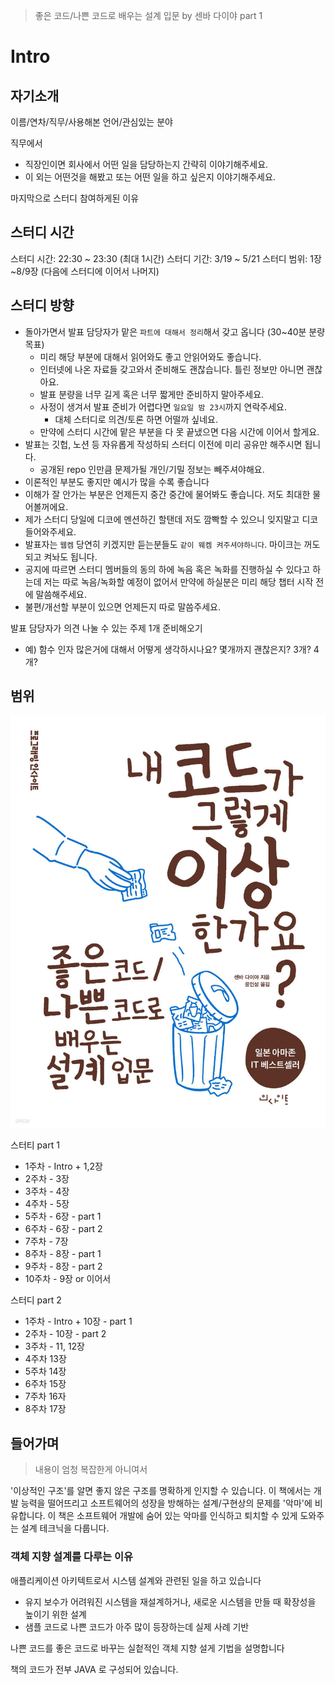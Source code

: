 > 좋은 코드/나쁜 코드로 배우는 설계 입문 by 센바 다이야 part 1

# Intro

## 자기소개

이름/연차/직무/사용해본 언어/관심있는 분야

직무에서

- 직장인이면 회사에서 어떤 일을 담당하는지 간략히 이야기해주세요.
- 이 외는 어떤것을 해봤고 또는 어떤 일을 하고 싶은지 이야기해주세요.

마지막으로 스터디 참여하게된 이유

## 스터디 시간

스터디 시간: 22:30 \~ 23:30 (최대 1시간)
스터디 기간: 3/19 \~ 5/21
스터디 범위: 1장~8/9장 (다음에 스터디에 이어서 나머지)

## 스터디 방향

- 돌아가면서 발표 담당자가 맡은 `파트에 대해서 정리`해서 갖고 옵니다 (30~40분 분량 목표)
  - 미리 해당 부분에 대해서 읽어와도 좋고 안읽어와도 좋습니다.
  - 인터넷에 나온 자료들 갖고와서 준비해도 괜찮습니다. 틀린 정보만 아니면 괜찮아요.
  - 발표 분량을 너무 길게 혹은 너무 짧게만 준비하지 말아주세요.
  - 사정이 생겨서 발표 준비가 어렵다면 `일요일 밤 23시`까지 연락주세요.
    - 대체 스터디로 의견/토론 하면 어떨까 싶네요.
  - 만약에 스터디 시간에 맡은 부분을 다 못 끝냈으면 다음 시간에 이어서 할게요.
- 발표는 깃헙, 노션 등 자유롭게 작성하되 스터디 이전에 미리 공유만 해주시면 됩니다.
  - 공개된 repo 인만큼 문제가될 개인/기밀 정보는 빼주셔야해요.
- 이론적인 부분도 좋지만 예시가 많을 수록 좋습니다
- 이해가 잘 안가는 부분은 언제든지 중간 중간에 물어봐도 좋습니다. 저도 최대한 물어볼꺼에요.
- 제가 스터디 당일에 디코에 멘션하긴 할탠데 저도 깜빡할 수 있으니 잊지말고 디코 들어와주세요.
- 발표자는 `웹켐` 당연히 키겠지만 듣는분들도 `같이 웨켐 켜주셔야하니다`. 마이크는 꺼도되고 켜놔도 됩니다.
- 공지에 따르면 스터디 멤버들의 동의 하에 녹음 혹은 녹화를 진행하실 수 있다고 하는데 저는 따로 녹음/녹화할 예정이 없어서 만약에 하실분은 미리 해당 챕터 시작 전에 말씀해주세요.
- 불편/개선할 부분이 있으면 언제든지 따로 말씀주세요.

발표 담당자가 의견 나눌 수 있는 주제 1개 준비해오기
- 예) 함수 인자 많은거에 대해서 어떻게 생각하시나요? 몇개까지 괜찮은지? 3개? 4개? 

## 범위

![cover](./img/cover.png)

스터티 part 1

- 1주차 - Intro + 1,2장
- 2주차 - 3장
- 3주차 - 4장
- 4주차 - 5장
- 5주차 - 6장 - part 1
- 6주차 - 6장 - part 2
- 7주차 - 7장
- 8주차 - 8장 - part 1
- 9주차 - 8장 - part 2
- 10주차 - 9장 or 이어서

스터디 part 2

- 1주차 - Intro + 10장 - part 1
- 2주차 - 10장 - part 2
- 3주차 - 11, 12장
- 4주차 13장
- 5주차 14장
- 6주차 15장
- 7주차 16자
- 8주차 17장

## 들어가며

> 내용이 엄청 복잡한게 아니여서

'이상적인 구조'를 알면 좋지 않은 구조를 명확하게 인지할 수 있습니다.
이 책에서는 개발 능력을 떨어뜨리고 소프트웨어의 성장을 방해하는 설계/구현상의 문제를 '악마'에 비유합니다.
이 책은 소프트웨어 개발에 숨어 있는 악마를 인식하고 퇴치할 수 있게 도와주는 설계 테크닉을 다룹니다.

### 객체 지향 설계를 다루는 이유

애플리케이션 아키텍트로서 시스템 설계와 관련된 일을 하고 있습니다

- 유지 보수가 어려워진 시스템을 재설계하거나, 새로운 시스템을 만들 때 확장성을 높이기 위한 설계
- 샘플 코드로 나쁜 코드가 아주 많이 등장하는데 실제 사례 기반

나쁜 코드를 좋은 코드로 바꾸는 실첱적인 객체 지향 설게 기법을 설명합니다

책의 코드가 전부 JAVA 로 구성되어 있습니다.
